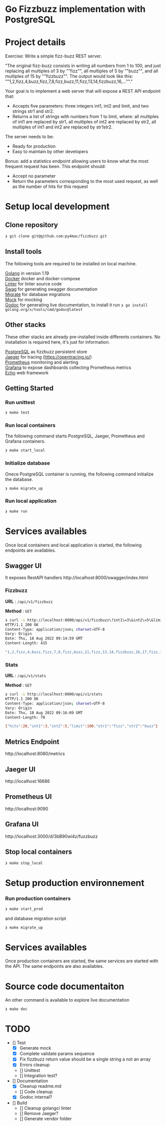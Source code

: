 <H1>Go Fizzbuzz implementation with PostgreSQL</H1>

# Project details

Exercise: Write a simple fizz-buzz REST server.

"The original fizz-buzz consists in writing all numbers from 1 to 100, and just replacing all multiples of 3 by ""fizz"", all multiples of 5 by ""buzz"", and all multiples of 15 by ""fizzbuzz"".
The output would look like this: ""1,2,fizz,4,buzz,fizz,7,8,fizz,buzz,11,fizz,13,14,fizzbuzz,16,...""."

Your goal is to implement a web server that will expose a REST API endpoint that:

- Accepts five parameters: three integers int1, int2 and limit, and two strings str1 and str2.
- Returns a list of strings with numbers from 1 to limit, where: all multiples of int1 are replaced by str1, all multiples of int2 are replaced by str2, all multiples of int1 and int2 are replaced by str1str2.

The server needs to be:

- Ready for production
- Easy to maintain by other developers

Bonus: add a statistics endpoint allowing users to know what the most frequent request has been. This endpoint should:

- Accept no parameter
- Return the parameters corresponding to the most used request, as well as the number of hits for this request

# Setup local development

## Clone repository

```sh
❯ git clone git@github.com:py4mac/fizzbuzz.git
```

## Install tools

The following tools are required to be installed on local machine.

[Golang](https://go.dev/) in version 1.19<br/>
[Docker](https://www.docker.com/products/docker-desktop/) docker and docker-compose<br/>
[Linter](https://golangci-lint.run/usage/install/) for linter source code<br/>
[Swag](https://github.com/swaggo/swag) for generating swagger documentation<br/>
[Migrate](https://github.com/golang-migrate/migrate) for database migrations<br/>
[Mock](https://github.com/golang/mock) for mocking<br/>
[Godoc](https://github.com/golang/mock) for generating live documentation, to install it run `❯ go install golang.org/x/tools/cmd/godoc@latest`<br/>

## Other stacks

These other stacks are already pre-installed inside differents containers. No installation is required here, it's just for information.

[PostgreSQL](https://github.com/jackc/pgx) as fizzbuzz persistent store<br/>
[Jaeger](https://www.jaegertracing.io/) for tracing (https://opentracing.io/)<br/>
[Prometheus](https://prometheus.io/) monitoring and alerting<br/>
[Grafana](https://grafana.com/) to expose dashboards collecting Prometheus metrics<br/>
[Echo](https://github.com/labstack/echo) web framework<br/>

## Getting Started

### Run unittest

```sh
❯ make test
```

### Run local containers

The following command starts PostgreSQL, Jaeger, Prometheus and Grafana containers.

```sh
❯ make start_local
```

### Initialize database

Onece PostgreSQL container is running, the following command initialize the database.

```sh
❯ make migrate_up
```

### Run local application

```sh
❯ make run
```

# Services availables

Once local containers and local application is started, the following endpoints are availables.

## Swagger UI

It exposes RestAPI handlers
http://localhost:8000/swagger/index.html

### Fizzbuzz

**URL** : `/api/v1/fizzbuzz`

**Method** : `GET`

```sh
❯ curl -i http://localhost:8000/api/v1/fizzbuzz\?int1\=3\&int2\=5\&limit\=100\&str1\=fizz\&str2\=buzz
HTTP/1.1 200 OK
Content-Type: application/json; charset=UTF-8
Vary: Origin
Date: Thu, 18 Aug 2022 09:14:59 GMT
Content-Length: 415

"1,2,fizz,4,buzz,fizz,7,8,fizz,buzz,11,fizz,13,14,fizzbuzz,16,17,fizz,19,buzz,fizz,22,23,fizz,buzz,26,fizz,28,29,fizzbuzz,31,32,fizz,34,buzz,fizz,37,38,fizz,buzz,41,fizz,43,44,fizzbuzz,46,47,fizz,49,buzz,fizz,52,53,fizz,buzz,56,fizz,58,59,fizzbuzz,61,62,fizz,64,buzz,fizz,67,68,fizz,buzz,71,fizz,73,74,fizzbuzz,76,77,fizz,79,buzz,fizz,82,83,fizz,buzz,86,fizz,88,89,fizzbuzz,91,92,fizz,94,buzz,fizz,97,98,fizz,buzz"
```

### Stats

**URL** : `/api/v1/stats`

**Method** : `GET`

```sh
❯ curl -i http://localhost:8000/api/v1/stats
HTTP/1.1 200 OK
Content-Type: application/json; charset=UTF-8
Vary: Origin
Date: Thu, 18 Aug 2022 09:16:09 GMT
Content-Length: 70

{"hits":20,"int1":3,"int2":5,"limit":100,"str1":"fizz","str2":"buzz"}
```

## Metrics Endpoint

http://localhost:8080/metrics

## Jaeger UI

http://localhost:16686

## Prometheus UI

http://localhost:9090

## Grafana UI

http://localhost:3000/d/3bB90wi4z/fuzzbuzz

## Stop local containers

```sh
❯ make stop_local
```

# Setup production environnement

### Run production containers

```sh
❯ make start_prod
```

and database migration script

```sh
❯ make migrate_up
```

# Services availables

Once production containers are started, the same services are started with the API. The same endpoints are also availables.

# Source code documentaiton

An other command is available to explore live documentation

```sh
❯ make doc
```

# TODO

- [] Test
  - [x] Generate mock
  - [x] Complete validate params sequence
  - [x] Fix fizzbuzz return value should be a single string a not an array
  - [x] Errors cleanup
  - [] Unittest
  - [] Integration test?
- [] Documentation
  - [x] Cleanup readme.md
  - [] Code cleanup
  - [x] Godoc internal?
- [] Build
  - [] Cleanup golangci linter
  - [] Remove Jaeger?
  - [] Generate vendor folder
